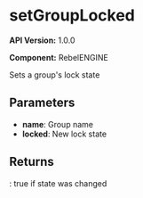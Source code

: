 # setGroupLocked

**API Version:** 1.0.0

**Component:** RebelENGINE

Sets a group's lock state

## Parameters

- **name**: Group name
- **locked**: New lock state

## Returns

: true if state was changed

